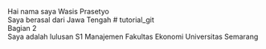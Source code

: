 Hai nama saya Wasis Prasetyo
<br> Saya berasal dari Jawa Tengah # tutorial_git
<br> Bagian 2
<br> Saya adalah lulusan S1 Manajemen Fakultas Ekonomi Universitas Semarang
